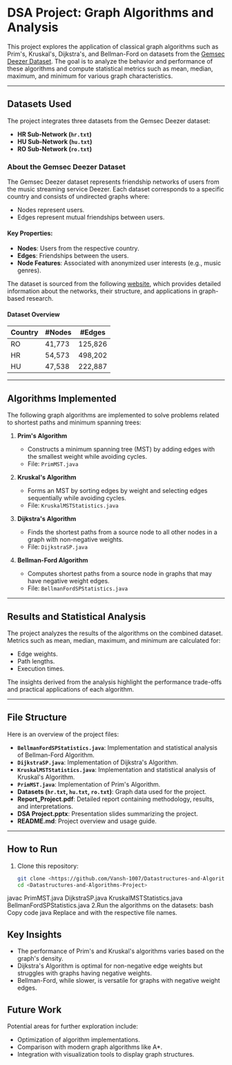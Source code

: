 # DSA Project: Graph Algorithms and Analysis

This project explores the application of classical graph algorithms such as Prim's, Kruskal's, Dijkstra's, and Bellman-Ford on datasets from the [Gemsec Deezer Dataset](https://snap.stanford.edu/data/deezer.html). The goal is to analyze the behavior and performance of these algorithms and compute statistical metrics such as mean, median, maximum, and minimum for various graph characteristics.

---

## Datasets Used
The project integrates three datasets from the Gemsec Deezer dataset:
- **HR Sub-Network (`hr.txt`)**
- **HU Sub-Network (`hu.txt`)**
- **RO Sub-Network (`ro.txt`)**

### About the Gemsec Deezer Dataset
The Gemsec Deezer dataset represents friendship networks of users from the music streaming service Deezer. Each dataset corresponds to a specific country and consists of undirected graphs where:
- Nodes represent users.
- Edges represent mutual friendships between users.

#### Key Properties:
- **Nodes**: Users from the respective country.
- **Edges**: Friendships between the users.
- **Node Features**: Associated with anonymized user interests (e.g., music genres).

The dataset is sourced from the following [website](https://snap.stanford.edu/data/gemsec-Deezer.html), which provides detailed information about the networks, their structure, and applications in graph-based research.

#### Dataset Overview

| Country | #Nodes | #Edges   |
|---------|--------|----------|
| RO      | 41,773 | 125,826  |
| HR      | 54,573 | 498,202  |
| HU      | 47,538 | 222,887  |

---

## Algorithms Implemented
The following graph algorithms are implemented to solve problems related to shortest paths and minimum spanning trees:

1. **Prim's Algorithm**  
   - Constructs a minimum spanning tree (MST) by adding edges with the smallest weight while avoiding cycles.
   - File: `PrimMST.java`

2. **Kruskal's Algorithm**  
   - Forms an MST by sorting edges by weight and selecting edges sequentially while avoiding cycles.
   - File: `KruskalMSTStatistics.java`

3. **Dijkstra's Algorithm**  
   - Finds the shortest paths from a source node to all other nodes in a graph with non-negative weights.
   - File: `DijkstraSP.java`

4. **Bellman-Ford Algorithm**  
   - Computes shortest paths from a source node in graphs that may have negative weight edges.
   - File: `BellmanFordSPStatistics.java`

---

## Results and Statistical Analysis
The project analyzes the results of the algorithms on the combined dataset. Metrics such as mean, median, maximum, and minimum are calculated for:
- Edge weights.
- Path lengths.
- Execution times.

The insights derived from the analysis highlight the performance trade-offs and practical applications of each algorithm.

---

## File Structure
Here is an overview of the project files:
- **`BellmanFordSPStatistics.java`**: Implementation and statistical analysis of Bellman-Ford Algorithm.
- **`DijkstraSP.java`**: Implementation of Dijkstra's Algorithm.
- **`KruskalMSTStatistics.java`**: Implementation and statistical analysis of Kruskal's Algorithm.
- **`PrimMST.java`**: Implementation of Prim's Algorithm.
- **Datasets (`hr.txt`, `hu.txt`, `ro.txt`)**: Graph data used for the project.
- **Report_Project.pdf**: Detailed report containing methodology, results, and interpretations.
- **DSA Project.pptx**: Presentation slides summarizing the project.
- **README.md**: Project overview and usage guide.

---

## How to Run
1. Clone this repository:
   ```bash
   git clone <https://github.com/Vansh-1007/Datastructures-and-Algorithms-Project>
   cd <Datastructures-and-Algorithms-Project>
javac PrimMST.java DijkstraSP.java KruskalMSTStatistics.java BellmanFordSPStatistics.java
2.Run the algorithms on the datasets:
bash
Copy code
java <AlgorithmFile> <DatasetFile>
Replace <AlgorithmFile> and <DatasetFile> with the respective file names.

## Key Insights
- The performance of Prim's and Kruskal's algorithms varies based on the graph's density.
- Dijkstra's Algorithm is optimal for non-negative edge weights but struggles with graphs having negative weights.
- Bellman-Ford, while slower, is versatile for graphs with negative weight edges.

## Future Work
Potential areas for further exploration include:
- Optimization of algorithm implementations.
- Comparison with modern graph algorithms like A*.
- Integration with visualization tools to display graph structures.


